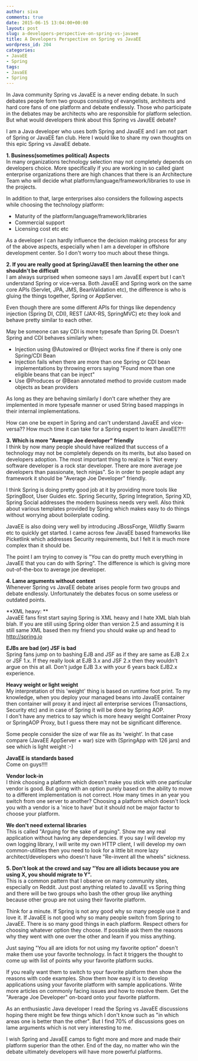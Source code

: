 ```yaml
---
author: siva
comments: true
date: 2015-06-15 13:04:00+00:00
layout: post
slug: a-developers-perspective-on-spring-vs-javaee
title: A Developers Perspective on Spring vs JavaEE
wordpress_id: 204
categories:
- JavaEE
- Spring
tags:
- JavaEE
- Spring
---
```


In Java community Spring vs JavaEE is a never ending debate. In such debates people form two groups consisting of evangelists, architects and hard core fans of one platform and debate endlessly. Those who participate in the debates may be architects who are responsible for platform selection. But what would developers think about this Spring vs JavaEE debate?  
  
I am a Java developer who uses both Spring and JavaEE and I am not part of Spring or JavaEE fan club. Here I would like to share my own thoughts on this epic Spring vs JavaEE debate.  
  
**1. Business(sometimes political) Aspects**  
In many organizations technology selection may not completely depends on developers choice. More specifically if you are working in so called giant enterprise organizations there are high chances that there is an Architecture Team who will decide what platform/language/framework/libraries to use in the projects.  
  
In addition to that, large enterprises also considers the following aspects while choosing the technology platform:  
  


  * Maturity of the platform/language/framework/libraries
  * Commercial support
  * Licensing cost etc etc
  
As a developer I can hardly influence the decision making process for any of the above aspects, especially when I am a developer in offshore development center. So I don't worry too much about these things.  
  
**2. If you are really good at Spring/JavaEE then learning the other one shouldn't be difficult**  
I am always surprised when someone says I am JavaEE expert but I can't understand Spring or vice-versa. Both JavaEE and Spring work on the same core APIs (Servlet, JPA, JMS, BeanValidation etc), the difference is who is gluing the things together, Spring or AppServer.  
  
Even though there are some different APIs for things like dependency injection (Spring DI, CDI), REST (JAX-RS, SpringMVC) etc they look and behave pretty similar to each other.  
  
May be someone can say CDI is more typesafe than Spring DI. Doesn't Spring and CDI behaves similarly when:  
  


  * Injection using @Autowired or @Inject works fine if there is only one Spring/CDI Bean
  * Injection fails when there are more than one Spring or CDI bean implementations by throwing errors saying "Found more than one eligible beans that can be inject"
  * Use @Produces or @Bean annotated method to provide custom made objects as bean providers
  
As long as they are behaving similarly I don't care whether they are implemented in more typesafe manner or used String based mappings in their internal implementations.  
  
How can one be expert in Spring and can't understand JavaEE and vice-versa?? How much time it can take for a Spring expert to learn JavaEE??!!  
  
**3. Which is more "Average Joe developer" friendly**  
I think by now many people should have realized that success of a technology may not be completely depends on its merits, but also based on developers adoption. The most important thing to realize is "Not every software developer is a rock star developer. There are more average joe developers than passionate, tech ninjas". So in order to people adapt any framework it should be "Average Joe Developer" friendly.  
  
I think Spring is doing pretty good job at it by providing more tools like SpringBoot, User Guides etc. Spring Security, Spring Integration, Spring XD, Spring Social addresses the modern business needs very well. Also think about various templates provided by Spring which makes easy to do things without worrying about boilerplate coding.  
  
JavaEE is also doing very well by introducing JBossForge, Wildfly Swarm etc to quickly get started. I came across few JavaEE based frameworks like Picketlink which addresses Security requirements, but I felt it is much more complex than it should be.  
  
The point I am trying to convey is "You can do pretty much everything in JavaEE that you can do with Spring". The difference is which is giving more out-of-the-box to average joe developer.  
  
**4. Lame arguments without context**  
Whenever Spring vs JavaEE debate arises people form two groups and debate endlessly.  Unfortunately the debates focus on some useless or outdated points.  
  
**XML heavy: **  
JavaEE fans first start saying Spring is XML heavy and I hate XML blah blah blah. If you are still using Spring older than version 2.5 and assuming it is still same XML based then my friend you should wake up and head to http://spring.io  
  
**EJBs are bad (or) JSF is bad**  
Spring fans jump on to bashing EJB and JSF as if they are same as EJB 2.x or JSF 1.x. If they really look at EJB 3.x and JSF 2.x then they wouldn't argue on this at all. Don't judge EJB 3.x with your 6 years back EJB2.x experience.  
  
**Heavy weight or light weight**  
My interpretation of this 'weight' thing is based on runtime foot print. To my knowledge, when you deploy your managed beans into JavaEE container then container will proxy it and inject all enterprise services (Transactions, Security etc) and in case of Spring it will be done by Spring AOP.  
I don't have any metrics to say which is more heavy weight Container Proxy or SpringAOP Proxy, but I guess there may not be significant difference.  
   
Some people consider the size of war file as its 'weight'. In that case compare (JavaEE AppServer + war) size with (SpringApp with 126 jars) and see which is light weight :-)  
   
**JavaEE is standards based**  
Come on guys!!!!  
   
**Vendor lock-in**  
I think choosing a platform which doesn't make you stick with one particular vendor is good. But going with an option purely based on the ability to move to a different implementation is not correct. How many times in an year you switch from one server to another? Choosing a platform which doesn't lock you with a vendor is a 'nice to have' but it should not be major factor to choose your platform.  
  
**We don't need external libraries**  
This is called "Arguing for the sake of arguing". Show me any real application without having any dependencies. If you say I will develop my own logging library, I will write my own HTTP client, I will develop my own common-utilities then you need to look for a little bit more lazy architect/developers who doesn't have "Re-invent all the wheels" sickness.  
  
**5. Don't look at the crowd and say "You are all idiots because you are using X, you should migrate to Y".**  
This is a common pattern that I observe on many community sites, especially on Reddit. Just post anything related to JavaEE vs Spring thing and there will be two groups who bash the other group like anything because other group are not using their favorite platform.  
  
Think for a minute. If Spring is not any good why so many people use it and love it. If JavaEE is not good why so many people switch from Spring to JavaEE. There is so many good things in each platform. Respect others for choosing whatever option they choose. If possible ask them the reasons why they went with one over the other and learn if you miss anything.  
  
Just saying "You all are idiots for not using my favorite option" doesn't make them use your favorite technology. In fact it triggers the thought to come up with list of points why your favorite platform sucks.  
  
If you really want them to switch to your favorite platform then show the reasons with code examples. Show them how easy it is to develop applications using your favorite platform with sample applications. Write more articles on commonly facing issues and how to resolve them. Get the "Average Joe Developer" on-board onto your favorite platform.  
  
As an enthusiastic Java developer I read the Spring vs JavaEE discussions hoping there might be few things which I don't know such as "in which areas one is better than the other". But I find 70% of discussions goes on lame arguments which is not very interesting to me.  
  
I wish Spring and JavaEE camps to fight more and more and made their platform superior than the other. End of the day, no matter who win the debate ultimately developers will have more powerful platforms.  
  


  

